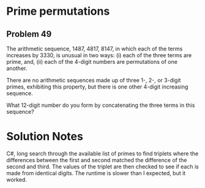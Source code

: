 # Prime permutations
## Problem 49
The arithmetic sequence, 1487, 4817, 8147, in which each of the terms increases by 3330, is unusual in two ways: (i) each of the three terms are prime, and, (ii) each of the 4-digit numbers are permutations of one another.

There are no arithmetic sequences made up of three 1-, 2-, or 3-digit primes, exhibiting this property, but there is one other 4-digit increasing sequence.

What 12-digit number do you form by concatenating the three terms in this sequence?

# Solution Notes
C#, long search through the available list of primes to find triplets where the differences
between the first and second matched the difference of the second and third. The values of the 
triplet are then checked to see if each is made from identical digits. The runtime is slower
than I expected, but it worked. 
